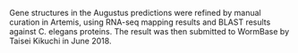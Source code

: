 [//]: # (Created by ./bin/manage_files.pl from ./species/Caenorhabditis_sp34/PRJDB5687/Caenorhabditis_sp34_PRJDB5687.annotation.html on Thu Jun 11 13:43:45 2020)
Gene structures in the Augustus predictions were refined by manual curation in Artemis, using RNA-seq mapping results and BLAST results against C. elegans proteins. The result was then submitted to WormBase by Taisei Kikuchi in June 2018.
